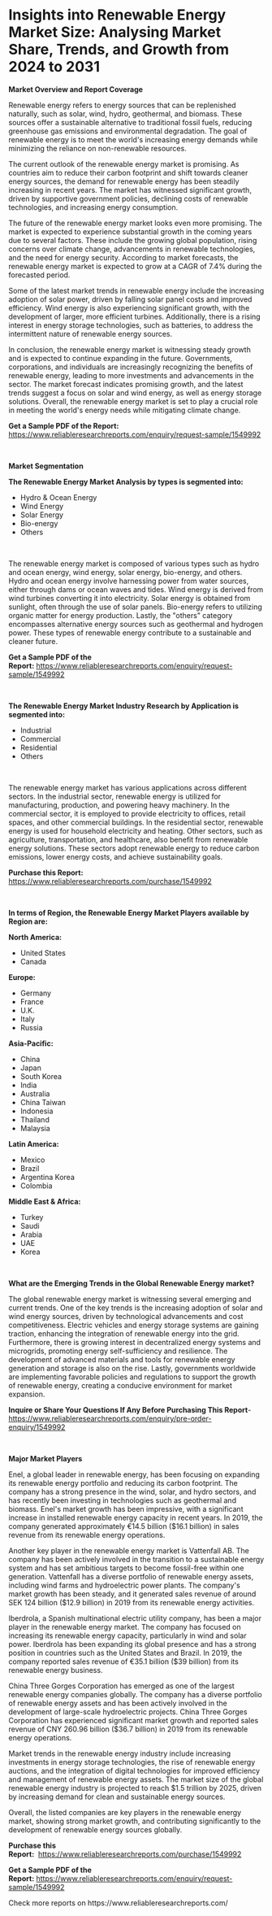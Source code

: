 <p><h1>Insights into Renewable Energy Market Size: Analysing Market Share, Trends, and Growth from 2024 to 2031</h1></p><p><strong>Market Overview and Report Coverage</strong></p>
<p><p>Renewable energy refers to energy sources that can be replenished naturally, such as solar, wind, hydro, geothermal, and biomass. These sources offer a sustainable alternative to traditional fossil fuels, reducing greenhouse gas emissions and environmental degradation. The goal of renewable energy is to meet the world's increasing energy demands while minimizing the reliance on non-renewable resources.</p><p>The current outlook of the renewable energy market is promising. As countries aim to reduce their carbon footprint and shift towards cleaner energy sources, the demand for renewable energy has been steadily increasing in recent years. The market has witnessed significant growth, driven by supportive government policies, declining costs of renewable technologies, and increasing energy consumption.</p><p>The future of the renewable energy market looks even more promising. The market is expected to experience substantial growth in the coming years due to several factors. These include the growing global population, rising concerns over climate change, advancements in renewable technologies, and the need for energy security. According to market forecasts, the renewable energy market is expected to grow at a CAGR of 7.4% during the forecasted period.</p><p>Some of the latest market trends in renewable energy include the increasing adoption of solar power, driven by falling solar panel costs and improved efficiency. Wind energy is also experiencing significant growth, with the development of larger, more efficient turbines. Additionally, there is a rising interest in energy storage technologies, such as batteries, to address the intermittent nature of renewable energy sources.</p><p>In conclusion, the renewable energy market is witnessing steady growth and is expected to continue expanding in the future. Governments, corporations, and individuals are increasingly recognizing the benefits of renewable energy, leading to more investments and advancements in the sector. The market forecast indicates promising growth, and the latest trends suggest a focus on solar and wind energy, as well as energy storage solutions. Overall, the renewable energy market is set to play a crucial role in meeting the world's energy needs while mitigating climate change.</p></p>
<p><strong>Get a Sample PDF of the Report:</strong> <a href="https://www.reliableresearchreports.com/enquiry/request-sample/1549992">https://www.reliableresearchreports.com/enquiry/request-sample/1549992</a></p>
<p>&nbsp;</p>
<p><strong>Market Segmentation</strong></p>
<p><strong>The Renewable Energy Market Analysis by types is segmented into:</strong></p>
<p><ul><li>Hydro & Ocean Energy</li><li>Wind Energy</li><li>Solar Energy</li><li>Bio-energy</li><li>Others</li></ul></p>
<p>&nbsp;</p>
<p><p>The renewable energy market is composed of various types such as hydro and ocean energy, wind energy, solar energy, bio-energy, and others. Hydro and ocean energy involve harnessing power from water sources, either through dams or ocean waves and tides. Wind energy is derived from wind turbines converting it into electricity. Solar energy is obtained from sunlight, often through the use of solar panels. Bio-energy refers to utilizing organic matter for energy production. Lastly, the "others" category encompasses alternative energy sources such as geothermal and hydrogen power. These types of renewable energy contribute to a sustainable and cleaner future.</p></p>
<p><strong>Get a Sample PDF of the Report:</strong>&nbsp;<a href="https://www.reliableresearchreports.com/enquiry/request-sample/1549992">https://www.reliableresearchreports.com/enquiry/request-sample/1549992</a></p>
<p>&nbsp;</p>
<p><strong>The Renewable Energy Market Industry Research by Application is segmented into:</strong></p>
<p><ul><li>Industrial</li><li>Commercial</li><li>Residential</li><li>Others</li></ul></p>
<p>&nbsp;</p>
<p><p>The renewable energy market has various applications across different sectors. In the industrial sector, renewable energy is utilized for manufacturing, production, and powering heavy machinery. In the commercial sector, it is employed to provide electricity to offices, retail spaces, and other commercial buildings. In the residential sector, renewable energy is used for household electricity and heating. Other sectors, such as agriculture, transportation, and healthcare, also benefit from renewable energy solutions. These sectors adopt renewable energy to reduce carbon emissions, lower energy costs, and achieve sustainability goals.</p></p>
<p><strong>Purchase this Report:</strong>&nbsp; <a href="https://www.reliableresearchreports.com/purchase/1549992">https://www.reliableresearchreports.com/purchase/1549992</a></p>
<p>&nbsp;</p>
<p><strong>In terms of Region, the Renewable Energy Market Players available by Region are:</strong></p>
<p>
    <p> <strong> North America: </strong>
        <ul>
            <li>United States</li>
            <li>Canada</li>
        </ul>
        </p> 
    <p> <strong> Europe: </strong>
        <ul>
            <li>Germany</li>
            <li>France</li>
            <li>U.K.</li>
            <li>Italy</li>
            <li>Russia</li>
        </ul>
        </p> 
    <p> <strong> Asia-Pacific: </strong>
        <ul>
            <li>China</li>
            <li>Japan</li>
            <li>South Korea</li>
            <li>India</li>
            <li>Australia</li>
            <li>China Taiwan</li>
            <li>Indonesia</li>
            <li>Thailand</li>
            <li>Malaysia</li>
        </ul>
        </p> 
    <p> <strong> Latin America: </strong>
        <ul>
            <li>Mexico</li>
            <li>Brazil</li>
            <li>Argentina Korea</li>
            <li>Colombia</li>
        </ul>
        </p> 
    <p> <strong> Middle East & Africa: </strong>
        <ul>
            <li>Turkey</li>
            <li>Saudi</li>
            <li>Arabia</li>
            <li>UAE</li>
            <li>Korea</li>
        </ul>
    </p>
    </p>
<p>&nbsp;</p>
<p><strong>What are the Emerging Trends in the Global Renewable Energy market?</strong></p>
<p><p>The global renewable energy market is witnessing several emerging and current trends. One of the key trends is the increasing adoption of solar and wind energy sources, driven by technological advancements and cost competitiveness. Electric vehicles and energy storage systems are gaining traction, enhancing the integration of renewable energy into the grid. Furthermore, there is growing interest in decentralized energy systems and microgrids, promoting energy self-sufficiency and resilience. The development of advanced materials and tools for renewable energy generation and storage is also on the rise. Lastly, governments worldwide are implementing favorable policies and regulations to support the growth of renewable energy, creating a conducive environment for market expansion.</p></p>
<p><strong>Inquire or Share Your Questions If Any Before Purchasing This Report</strong>- <a href="https://www.reliableresearchreports.com/enquiry/pre-order-enquiry/1549992">https://www.reliableresearchreports.com/enquiry/pre-order-enquiry/1549992</a></p>
<p>&nbsp;</p>
<p><strong>Major Market Players</strong></p>
<p><p>Enel, a global leader in renewable energy, has been focusing on expanding its renewable energy portfolio and reducing its carbon footprint. The company has a strong presence in the wind, solar, and hydro sectors, and has recently been investing in technologies such as geothermal and biomass. Enel's market growth has been impressive, with a significant increase in installed renewable energy capacity in recent years. In 2019, the company generated approximately €14.5 billion ($16.1 billion) in sales revenue from its renewable energy operations.</p><p>Another key player in the renewable energy market is Vattenfall AB. The company has been actively involved in the transition to a sustainable energy system and has set ambitious targets to become fossil-free within one generation. Vattenfall has a diverse portfolio of renewable energy assets, including wind farms and hydroelectric power plants. The company's market growth has been steady, and it generated sales revenue of around SEK 124 billion ($12.9 billion) in 2019 from its renewable energy activities.</p><p>Iberdrola, a Spanish multinational electric utility company, has been a major player in the renewable energy market. The company has focused on increasing its renewable energy capacity, particularly in wind and solar power. Iberdrola has been expanding its global presence and has a strong position in countries such as the United States and Brazil. In 2019, the company reported sales revenue of €35.1 billion ($39 billion) from its renewable energy business.</p><p>China Three Gorges Corporation has emerged as one of the largest renewable energy companies globally. The company has a diverse portfolio of renewable energy assets and has been actively involved in the development of large-scale hydroelectric projects. China Three Gorges Corporation has experienced significant market growth and reported sales revenue of CNY 260.96 billion ($36.7 billion) in 2019 from its renewable energy operations.</p><p>Market trends in the renewable energy industry include increasing investments in energy storage technologies, the rise of renewable energy auctions, and the integration of digital technologies for improved efficiency and management of renewable energy assets. The market size of the global renewable energy industry is projected to reach $1.5 trillion by 2025, driven by increasing demand for clean and sustainable energy sources.</p><p>Overall, the listed companies are key players in the renewable energy market, showing strong market growth, and contributing significantly to the development of renewable energy sources globally.</p></p>
<p><strong>Purchase this Report:</strong>&nbsp;&nbsp;<a href="https://www.reliableresearchreports.com/purchase/1549992">https://www.reliableresearchreports.com/purchase/1549992</a></p>
<p></p>
<p><strong>Get a Sample PDF of the Report:</strong>&nbsp;<a href="https://www.reliableresearchreports.com/enquiry/request-sample/1549992">https://www.reliableresearchreports.com/enquiry/request-sample/1549992</a></p>
<p>Check more reports on https://www.reliableresearchreports.com/</p>